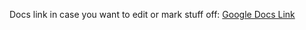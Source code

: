 Docs link in case you want to edit or mark stuff off: 
[Google Docs Link](https://docs.google.com/document/d/1H-pPt2xoZLenla9fzstT07VPIKVrJBUDsRS1elKUaTg/edit?usp=sharing)
